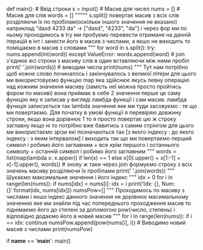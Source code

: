 def main():
    # Ввід строки
    s = input()
    # Масив для чисел
    nums = []
    # Масив для слів
    words = []
    """""
    s.split() повертає масив з всіх слів розділяючи їх по пробілам(оскільки іншого значення не вказано)
    наприклад "dasd 4233 da" -> ["dasd", "4233", "da"] і через фор ми по ньому проходимось
    в try ми пробуємо перевести отримане на данній ітерацій в інт і занести його в масив з числами, а якшо не виходить 
    то поміщаємо в масив з словами
    """
    for word in s.split():
        try:
            nums.append(int(word))
        except ValueError:
            words.append(word)
    # join з'єднює всі строки з масиву слів в один вставляючи між ними пробіл
    print(' '.join(words))
    # виводим числа
    print(nums)
    """
    Тут нам потрібно щоб кожне слово починалось і закінчувалось з великої літери для цього ми використовуємо 
    функцію map яка здійснює якусь певну операцію над кожним значення масиву (замість неї можна просто пройтись 
    фором по масиві) вона приймає в себе 2 значення перше це саму функцію яку я записав у вигляді ламбда функції
    і сам масив.
    ламбда функція записується так lambda значення яке ми туди засовуємо : те що ми повертаємо.
    Для початку в умові функції я перевіряю довжину строки, якщо вона дорівнює 1 то я просто повертає цю ж строку заглавну
    якщо ні то потрібно вже бавитись з самим стрінгом для цього ми використаємо зрізи 
    які позначаються так [з якого індексу : до якого індексу : з яким інтервалом] і виходить так що ми повертаємо 
    перший символ і робимо його заглавним + все крім першого і останнього символу + останній символ і робимо його заглавним
    """
    words = list(map(lambda x: x.apper() if len(x) == 1 else x[0].upper() + x[1:-1] + x[-1].upper(), words))
    # знову ж таки через join формуємо строку з всіх значень масиву розділяючи їх пробілами
    print(' '.join(words))
    """
    Шукаємо максимальне значення і його індекс
    """
    idx = 0
    for i in range(len(nums)):
        if nums[idx] < nums[i]:
            idx = i
    print('Idx: {}, Num: {}'.format(idx, nums[idx]))
    numsPow=[]
    """
    Проходимось по масиву з числами і якшо індекс данного значення не дорівнює масимальному значенню яке ми знайли 
    під час попереднього проходження масив то піднімаємо його до степені за допомогою pow(число, степень)
    і відповідно додаємо його в новий масив 
    """
    for i in range(len(nums)):
        if i == idx:
            continue
        numsPow.append(pow(nums[i], i))
    # Виводимо новий масив з числами
    print(numsPow)


if __name__ == '__main__':
    main()

